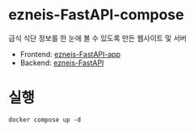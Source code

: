 # ezneis-FastAPI-compose
급식 식단 정보를 한 눈에 볼 수 있도록 만든 웹사이트 및 서버
 - Frontend: [ezneis-FastAPI-app](https://github.com/DuelitDev/ezneis-fastapi-app)
 - Backend: [ezneis-FastAPI](https://github.com/DuelitDev/ezneis-fastapi)

 # 실행
 ```shell
 docker compose up -d
 ```
